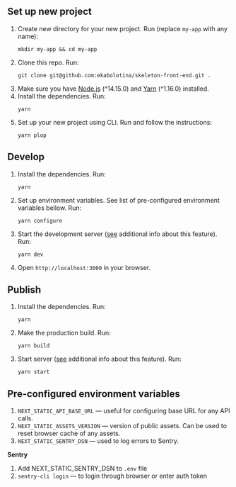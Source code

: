 ## Set up new project
1. Create new directory for your new project. Run (replace `my-app` 
with any name):
   ```shell
   mkdir my-app && cd my-app
   ```
2. Clone this repo. Run:
   ```shell
   git clone git@github.com:ekabolotina/skeleton-front-end.git .
   ```
3. Make sure you have [Node.js](https://nodejs.org/) (^14.15.0) and [Yarn](https://yarnpkg.com/) (^1.16.0) installed.
4. Install the dependencies. Run:
    ```shell
    yarn
    ```
5. Set up your new project using CLI. Run and follow the instructions:
    ```shell
    yarn plop
    ```

## Develop
1. Install the dependencies. Run:
    ```shell
    yarn
    ```
2. Set up environment variables. See list of pre-configured environment 
variables bellow. Run:
    ```shell
    yarn configure
    ```
3. Start the development server ([see](https://nextjs.org/docs/api-reference/cli#development) additional info about this feature). Run:
    ```shell
    yarn dev
    ```
4. Open `http://localhost:3000` in your browser.

## Publish
1. Install the dependencies. Run:
    ```shell
    yarn
    ```
2. Make the production build. Run:
    ```shell
    yarn build
    ```
3. Start server ([see](https://nextjs.org/docs/api-reference/cli#production) additional info about this feature). Run:
    ```shell
    yarn start
    ```

## Pre-configured environment variables
1. `NEXT_STATIC_API_BASE_URL` — useful for configuring base URL for any
API calls.
2. `NEXT_STATIC_ASSETS_VERSION` — version of public assets. Can be used
to reset browser cache of any assets.
3. `NEXT_STATIC_SENTRY_DSN` — used to log errors to Sentry.

**Sentry**
1. Add NEXT_STATIC_SENTRY_DSN to `.env` file
2. `sentry-cli login` — to login through browser or enter auth token
